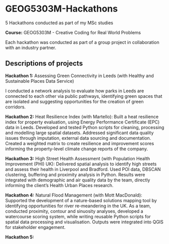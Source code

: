 # GEOG5303M-Hackathons
5 Hackathons conducted as part of my MSc studies

**Course:** GEOG5303M - Creative Coding for Real World Problems

Each hackathon was conducted as part of a group project in collaboration with an industry partner.

## Descriptions of projects

**Hackathon 1:** Assessing Green Connectivity in Leeds (with Healthy and Sustainable Places Data Service)

I conducted a network analysis to evaluate how parks in Leeds are connected to each other via public pathways, identifying green spaces that are isolated and suggesting opportunities for the creation of green corridors.

**Hackathon 2:** 
Heat Resilience Index (with Martello): Built a heat resilience index for property evaluation, using Energy Performance Certificate (EPC) data in Leeds. Developed and tested Python scripts for cleaning, processing and modelling large spatial datasets. Addressed significant data quality issues through imputation, external data sourcing and documentation. Created a weighted matrix to create resilience and improvement scores informing the property-level climate change reports of the company.


**Hackathon 3:**
High Street Health Assessment (with Population Health Improvement (PHI) UK): Delivered spatial analysis to identify high streets and assess their health in Liverpool and Bradford. Used POI data, DBSCAN clustering, buffering and proximity analysis in Python. Results were integrated with demographic and air quality data by the team, directly informing the client’s Health Urban Places research. 


**Hackathon 4:**
Natural Flood Management (with Mott MacDonald):  Supported the development of a nature-based solutions mapping tool by identifying opportunities for river re-meandering in the UK. As a team, conducted proximity, contour and sinuosity analyses, developed a watercourse scoring system, while writing reusable Python scripts for spatial data processing and visualisation. Outputs were integrated into QGIS for stakeholder engagement.

**Hackathon 5:**







